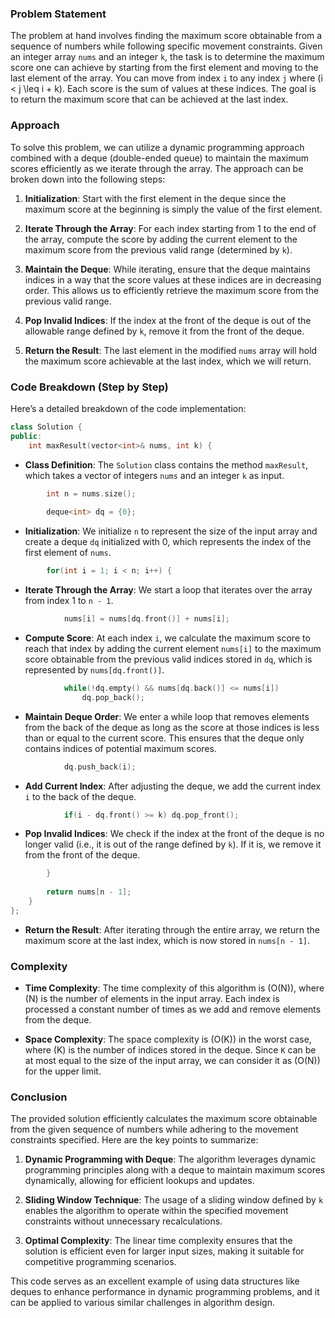 ### Problem Statement

The problem at hand involves finding the maximum score obtainable from a sequence of numbers while following specific movement constraints. Given an integer array `nums` and an integer `k`, the task is to determine the maximum score one can achieve by starting from the first element and moving to the last element of the array. You can move from index `i` to any index `j` where \(i < j \leq i + k\). Each score is the sum of values at these indices. The goal is to return the maximum score that can be achieved at the last index.

### Approach

To solve this problem, we can utilize a dynamic programming approach combined with a deque (double-ended queue) to maintain the maximum scores efficiently as we iterate through the array. The approach can be broken down into the following steps:

1. **Initialization**: Start with the first element in the deque since the maximum score at the beginning is simply the value of the first element.

2. **Iterate Through the Array**: For each index starting from 1 to the end of the array, compute the score by adding the current element to the maximum score from the previous valid range (determined by `k`).

3. **Maintain the Deque**: While iterating, ensure that the deque maintains indices in a way that the score values at these indices are in decreasing order. This allows us to efficiently retrieve the maximum score from the previous valid range.

4. **Pop Invalid Indices**: If the index at the front of the deque is out of the allowable range defined by `k`, remove it from the front of the deque.

5. **Return the Result**: The last element in the modified `nums` array will hold the maximum score achievable at the last index, which we will return.

### Code Breakdown (Step by Step)

Here’s a detailed breakdown of the code implementation:

```cpp
class Solution {
public:
    int maxResult(vector<int>& nums, int k) {
```
- **Class Definition**: The `Solution` class contains the method `maxResult`, which takes a vector of integers `nums` and an integer `k` as input.

```cpp
        int n = nums.size();
        
        deque<int> dq = {0};
```
- **Initialization**: We initialize `n` to represent the size of the input array and create a deque `dq` initialized with 0, which represents the index of the first element of `nums`.

```cpp
        for(int i = 1; i < n; i++) {
```
- **Iterate Through the Array**: We start a loop that iterates over the array from index 1 to `n - 1`.

```cpp
            nums[i] = nums[dq.front()] + nums[i];
```
- **Compute Score**: At each index `i`, we calculate the maximum score to reach that index by adding the current element `nums[i]` to the maximum score obtainable from the previous valid indices stored in `dq`, which is represented by `nums[dq.front()]`.

```cpp
            while(!dq.empty() && nums[dq.back()] <= nums[i])
                dq.pop_back();
```
- **Maintain Deque Order**: We enter a while loop that removes elements from the back of the deque as long as the score at those indices is less than or equal to the current score. This ensures that the deque only contains indices of potential maximum scores.

```cpp
            dq.push_back(i);
```
- **Add Current Index**: After adjusting the deque, we add the current index `i` to the back of the deque.

```cpp
            if(i - dq.front() >= k) dq.pop_front();
```
- **Pop Invalid Indices**: We check if the index at the front of the deque is no longer valid (i.e., it is out of the range defined by `k`). If it is, we remove it from the front of the deque.

```cpp
        }
        
        return nums[n - 1];
    }
};
```
- **Return the Result**: After iterating through the entire array, we return the maximum score at the last index, which is now stored in `nums[n - 1]`.

### Complexity

- **Time Complexity**: The time complexity of this algorithm is \(O(N)\), where \(N\) is the number of elements in the input array. Each index is processed a constant number of times as we add and remove elements from the deque.

- **Space Complexity**: The space complexity is \(O(K)\) in the worst case, where \(K\) is the number of indices stored in the deque. Since `K` can be at most equal to the size of the input array, we can consider it as \(O(N)\) for the upper limit.

### Conclusion

The provided solution efficiently calculates the maximum score obtainable from the given sequence of numbers while adhering to the movement constraints specified. Here are the key points to summarize:

1. **Dynamic Programming with Deque**: The algorithm leverages dynamic programming principles along with a deque to maintain maximum scores dynamically, allowing for efficient lookups and updates.

2. **Sliding Window Technique**: The usage of a sliding window defined by `k` enables the algorithm to operate within the specified movement constraints without unnecessary recalculations.

3. **Optimal Complexity**: The linear time complexity ensures that the solution is efficient even for larger input sizes, making it suitable for competitive programming scenarios.

This code serves as an excellent example of using data structures like deques to enhance performance in dynamic programming problems, and it can be applied to various similar challenges in algorithm design.